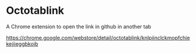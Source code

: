 # Octotablink
A Chrome extension to open the link in github in another tab

https://chrome.google.com/webstore/detail/octotablink/knlpiinclckmopfchiekejiieggbkojb
